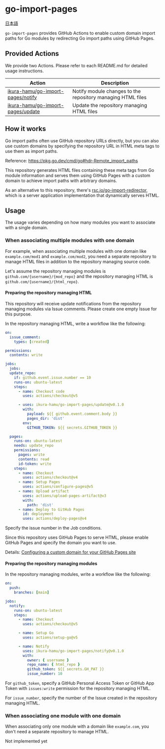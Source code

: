 # go-import-pages

[日本語](./README_ja.md)

`go-import-pages` provides GitHub Actions to enable custom domain import paths
for Go modules by redirecting Go import paths using GitHub Pages.

## Provided Actions

We provide two Actions. Please refer to each README.md for detailed usage
instructions.

| Action                                        | Description                                                 |
| --------------------------------------------- | ----------------------------------------------------------- |
| [ikura-hamu/go-import-pages/notify](./notify) | Notify module changes to the repository managing HTML files |
| [ikura-hamu/go-import-pages/update](./update) | Update the repository managing HTML files                   |

## How it works

Go import paths often use GitHub repository URLs directly, but you can also use
custom domains by specifying the repository URL in HTML meta tags to use them as
import paths.

Reference: https://pkg.go.dev/cmd/go#hdr-Remote_import_paths

This repository generates HTML files containing these meta tags from Go module
information and serves them using GitHub Pages with a custom domain to achieve
import paths with arbitrary domains.

As an alternative to this repository, there's
[rsc.io/go-import-redirector](https://github.com/rsc/go-import-redirector),
which is a server application implementation that dynamically serves HTML.

## Usage

The usage varies depending on how many modules you want to associate with a
single domain.

### When associating multiple modules with one domain

For example, when associating multiple modules with one domain like
`example.com/mod1` and `example.com/mod2`, you need a separate repository to
manage HTML files in addition to the repository managing source code.

Let's assume the repository managing modules is
`github.com/{username}/{mod_repo}` and the repository managing HTML is
`github.com/{username}/{html_repo}`.

#### Preparing the repository managing HTML

This repository will receive update notifications from the repository managing
modules via Issue comments. Please create one empty Issue for this purpose.

In the repository managing HTML, write a workflow like the following:

```yaml
on:
  issue_comment:
    types: [created]

permissions:
  contents: write

jobs:
  jobs:
  update_repo:
    if: github.event.issue.number == 10
    runs-on: ubuntu-latest
    steps:
      - name: Checkout code
        uses: actions/checkout@v5

      - uses: ikura-hamu/go-import-pages/update@v0.1.0
        with:
          payload: ${{ github.event.comment.body }}
          pages_dir: 'dist'
        env:
          GITHUB_TOKEN: ${{ secrets.GITHUB_TOKEN }}

  pages:
    runs-on: ubuntu-latest
    needs: update_repo
    permissions:
      pages: write
      contents: read
      id-token: write
    steps:
      - name: Checkout
        uses: actions/checkout@v4
      - name: Setup Pages
        uses: actions/configure-pages@v5
      - name: Upload artifact
        uses: actions/upload-pages-artifact@v3
        with:
          path: 'dist'
      - name: Deploy to GitHub Pages
        id: deployment
        uses: actions/deploy-pages@v4
```

Specify the issue number in the Job conditions.

Since this repository uses GitHub Pages to serve HTML, please enable GitHub
Pages and specify the domain you want to use.

Details:
[Configuring a custom domain for your GitHub Pages site](https://docs.github.com/en/pages/configuring-a-custom-domain-for-your-github-pages-site)

#### Preparing the repository managing modules

In the repository managing modules, write a workflow like the following:

```yaml
on:
  push:
    branches: [main]

jobs:
  notify:
    runs-on: ubuntu-latest
    steps:
      - name: Checkout
        uses: actions/checkout@v5

      - name: Setup Go
        uses: actions/setup-go@v5

      - name: Notify
        uses: ikura-hamu/go-import-pages/notify@v0.1.0
        with:
          owner: { username }
          repo_name: { html_repo }
          github_token: ${{ secrets.GH_PAT }}
          issue_number: 10
```

For `github_token`, specify a GitHub Personal Access Token or GitHub App Token
with `issues:write` permission for the repository managing HTML.

For `issue_number`, specify the number of the Issue created in the repository
managing HTML.

### When associating one module with one domain

When associating only one module with a domain like `example.com`, you don't
need a separate repository to manage HTML.

Not implemented yet
